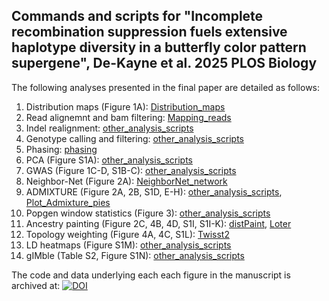 
## Commands and scripts for "Incomplete recombination suppression fuels extensive haplotype diversity in a butterfly color pattern supergene", De-Kayne et al. 2025 PLOS Biology

The following analyses presented in the final paper are detailed as follows:

1. Distribution maps (Figure 1A): [Distribution_maps](https://github.com/RishiDeKayne/Danaus_WGS/tree/main/Distribution_maps)
2. Read alignemnt and bam filtering: [Mapping_reads](https://github.com/RishiDeKayne/Danaus_WGS/tree/main/Mapping_reads)
3. Indel realignment: [other_analysis_scripts](https://github.com/RishiDeKayne/Danaus_WGS/tree/main/other_analysis_scripts)
4. Genotype calling and filtering: [other_analysis_scripts](https://github.com/RishiDeKayne/Danaus_WGS/tree/main/other_analysis_scripts)
5. Phasing: [phasing](https://github.com/RishiDeKayne/Danaus_WGS/tree/main/phasing)
6. PCA (Figure S1A): [other_analysis_scripts](https://github.com/RishiDeKayne/Danaus_WGS/tree/main/other_analysis_scripts)
7. GWAS (Figure 1C-D, S1B-C): [other_analysis_scripts](https://github.com/RishiDeKayne/Danaus_WGS/tree/main/other_analysis_scripts)
8. Neighbor-Net (Figure 2A): [NeighborNet_network](https://github.com/RishiDeKayne/Danaus_WGS/tree/main/NeighborNet_network) 
9. ADMIXTURE (Figure 2A, 2B, S1D, E-H): [other_analysis_scripts](https://github.com/RishiDeKayne/Danaus_WGS/tree/main/other_analysis_scripts), [Plot_Admixture_pies](https://github.com/RishiDeKayne/Danaus_WGS/tree/main/Plot_Admixture_pies)
10. Popgen window statistics (Figure 3): [other_analysis_scripts](https://github.com/RishiDeKayne/Danaus_WGS/tree/main/other_analysis_scripts)
11. Ancestry painting (Figure 2C, 4B, 4D, S1I, S1I-K): [distPaint](https://github.com/RishiDeKayne/Danaus_WGS/tree/main/distPaint), [Loter](https://github.com/RishiDeKayne/Danaus_WGS/tree/main/Loter) 
12. Topology weighting (Figure 4A, 4C, S1L): [Twisst2](https://github.com/RishiDeKayne/Danaus_WGS/tree/main/Twisst2)
13. LD heatmaps (Figure S1M): [other_analysis_scripts](https://github.com/RishiDeKayne/Danaus_WGS/tree/main/other_analysis_scripts)
14. gIMble (Table S2, Figure S1N): [other_analysis_scripts](https://github.com/RishiDeKayne/Danaus_WGS/tree/main/other_analysis_scripts)

The code and data underlying each each figure in the manuscript is archived at: [![DOI](https://zenodo.org/badge/389911930.svg)](https://doi.org/10.5281/zenodo.14718778)
